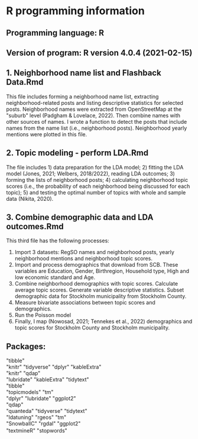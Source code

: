 # R programming information

## Programming language: R
## Version of program: R version 4.0.4 (2021-02-15)

## 1. Neighborhood name list and Flashback Data.Rmd
This file includes forming a neighborhood name list, extracting neighborhood-related posts and listing descriptive statistics for selected posts. Neighborhood names were extracted from OpenStreetMap at the "suburb" level (Padgham & Lovelace, 2022). Then combine names with other sources of names. I wrote a function to detect the posts that include names from the name list (i.e., neighborhood posts). Neighborhood yearly mentions were plotted in this file.

## 2. Topic modeling - perform LDA.Rmd
The file includes 1) data preparation for the LDA model; 2) fitting the LDA model (Jones, 2021; Welbers, 2018/2022), reading LDA outcomes; 3) forming the lists of neighborhood posts; 4) calculating neighborhood topic scores (i.e., the probability of each neighborhood being discussed for each topic); 5) and testing the optimal number of topics with whole and sample data (Nikita, 2020).

## 3. Combine demographic data and LDA outcomes.Rmd
This third file has the following processes:
1.	Import 3 datasets: RegSO names and neighborhood posts, yearly neighborhood mentions and neighborhood topic scores.
2.	Import and process demographics that download from SCB. These variables are Education, Gender, Birthregion, Household type, High and low economic standard and Age.
3.	Combine neighborhood demographics with topic scores. Calculate average topic scores. Generate variable descriptive statistics. Subset demographic data for Stockholm municipality from Stockholm County.
4.	Measure bivariate associations between topic scores and demographics.
5.	Run the Poisson model
6.	Finally, I map (Nowosad, 2021; Tennekes et al., 2022) demographics and topic scores for Stockholm County and Stockholm municipality.

## Packages: 
"tibble"	
"knitr"	
"tidyverse"
"dplyr"	
"kableExtra"	
"knitr"
"qdap"	
"lubridate"	
"kableExtra"
"tidytext"	
"tibble"	
"topicmodels"
"tm"	
"dplyr"	
"lubridate"
"ggplot2"	
"qdap"	
"quanteda"
"tidyverse"
"tidytext"	
"ldatuning"
"rgeos"	
"tm"	
"SnowballC"
"rgdal"	
"ggplot2"	
"textmineR"
"stopwords"
	　	　
